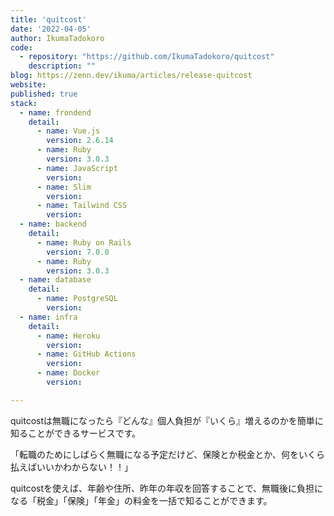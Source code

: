 ```yaml
---
title: 'quitcost'
date: '2022-04-05'
author: IkumaTadokoro
code: 
  - repository: "https://github.com/IkumaTadokoro/quitcost"
    description: ""
blog: https://zenn.dev/ikuma/articles/release-quitcost
website: 
published: true
stack:
  - name: frondend
    detail: 
      - name: Vue.js
        version: 2.6.14
      - name: Ruby
        version: 3.0.3
      - name: JavaScript
        version: 
      - name: Slim
        version: 
      - name: Tailwind CSS
        version: 
  - name: backend
    detail:
      - name: Ruby on Rails
        version: 7.0.0
      - name: Ruby 
        version: 3.0.3
  - name: database
    detail:
      - name: PostgreSQL
        version: 
  - name: infra
    detail:
      - name: Heroku
        version: 
      - name: GitHub Actions
        version: 
      - name: Docker
        version: 

---
```


quitcostは無職になったら『どんな』個人負担が『いくら』増えるのかを簡単に知ることができるサービスです。

「転職のためにしばらく無職になる予定だけど、保険とか税金とか、何をいくら払えばいいかわからない！！」

quitcostを使えば、年齢や住所、昨年の年収を回答することで、無職後に負担になる「税金」「保険」「年金」の料金を一括で知ることができます。
